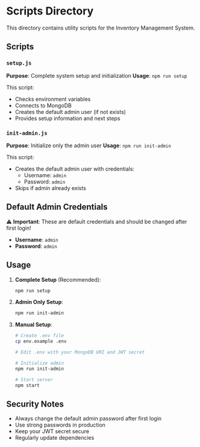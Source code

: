 # Scripts Directory

This directory contains utility scripts for the Inventory Management System.

## Scripts

### `setup.js`
**Purpose**: Complete system setup and initialization
**Usage**: `npm run setup`

This script:
- Checks environment variables
- Connects to MongoDB
- Creates the default admin user (if not exists)
- Provides setup information and next steps

### `init-admin.js`
**Purpose**: Initialize only the admin user
**Usage**: `npm run init-admin`

This script:
- Creates the default admin user with credentials:
  - Username: `admin`
  - Password: `admin`
- Skips if admin already exists

## Default Admin Credentials

⚠️ **Important**: These are default credentials and should be changed after first login!

- **Username**: `admin`
- **Password**: `admin`

## Usage

1. **Complete Setup** (Recommended):
   ```bash
   npm run setup
   ```

2. **Admin Only Setup**:
   ```bash
   npm run init-admin
   ```

3. **Manual Setup**:
   ```bash
   # Create .env file
   cp env.example .env
   
   # Edit .env with your MongoDB URI and JWT secret
   
   # Initialize admin
   npm run init-admin
   
   # Start server
   npm start
   ```

## Security Notes

- Always change the default admin password after first login
- Use strong passwords in production
- Keep your JWT secret secure
- Regularly update dependencies 